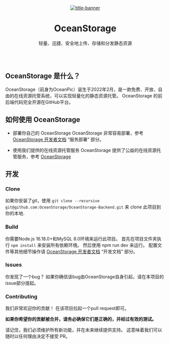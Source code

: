 

<div align="center">

[![title-banner](http://img.codesocean.top/image/1706150292686)](https://storage.codesocean.top/)

# OceanStorage
轻量、迅捷、安全地上传、存储和分发静态资源

</div>

<br>
<br>

## OceanStorage 是什么？
OceanStorage（前身为OceanPic）诞生于2022年2月，是一款免费、开放、自由的在线资源托管系统，可以实现轻量化的静态资源托管。
OceanStorage 的前后端代码完全开源在GitHub平台。


## 如何使用 OceanStorage
- 部署你自己的 OceanStorage
OceanStorage 非常容易部署，参考 [OceanStorage 开发者文档](https://oceanstorage.github.io/docs/#/README) “服务部署” 部分。

- 使用我们提供的在线资源托管服务
OceanStorage 提供了公益的在线资源托管服务，参考 [OceanStorage](https://storage.codesocean.top)

## 开发
### Clone
如果你安装了git，使用 `git clone --recursive git@github.com:OceanStorage/OceanStorage-Backend.git` 来 clone 此项目到你的本地.

### Build
你需要Node.js 16.18.0+和MySQL 8.0环境来运行此项目。
首先在项目文件夹执行 `npm install` 来安装所有依赖环境。
然后使用 npm run dev 来运行。
配置文件等其他细节操作请 [OceanStorage 开发者文档](https://oceanstorage.github.io/docs/#/README) “开发文档” 部分。

### Issues
你发现了一个bug？
如果你确信该bug由OceanStorage自身引起，请在本项目的issue部分提起。

### Contributing
我们非常欢迎你的贡献！
在该项目拉起一个pull request即可。

**如果你希望你的贡献被合并，请务必确保它们是正确的，并经过有效的测试。**

请记住，我们必须维护所有新功能，并在未来继续提供支持。
这意味着我们可以随时以任何理由决定不接受 PR。
